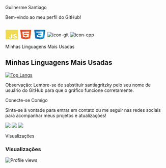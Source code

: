 Guilherme Santiago 

Bem-vindo ao meu perfil do GitHub! 


<div style="display: inline_block"><br>
  <img align="center" alt="icon-Js" height="30" width="40" src="https://raw.githubusercontent.com/devicons/devicon/master/icons/javascript/javascript-plain.svg">
  <img align="center" alt="icon-HTML" height="30" width="40" src="https://raw.githubusercontent.com/devicons/devicon/master/icons/html5/html5-original.svg">
  <img align="center" alt="icon-CSS" height="30" width="40" src="https://raw.githubusercontent.com/devicons/devicon/master/icons/css3/css3-original.svg">
  <img align="center" alt="icon-git" height="30" width="40"  src="https://cdn.jsdelivr.net/gh/devicons/devicon/icons/git/git-original.svg" />
  <img align="center" alt="icon-cpp" height="30" width="40" src="https://cdn.jsdelivr.net/gh/devicons/devicon/icons/cplusplus/cplusplus-original.svg" />
</div>

Minhas Linguagens Mais Usadas


## Minhas Linguagens Mais Usadas

[![Top Langs](https://github-readme-stats.vercel.app/api/top-langs/?username=santiagritzky&layout=compact&theme=dracula)](https://github.com/anuraghazra/github-readme-stats)








Observação: Lembre-se de substituir santiagritzky pelo seu nome de usuário do GitHub para que o gráfico funcione corretamente.

Conecte-se Comigo

Sinta-se à vontade para entrar em contato ou me seguir nas redes sociais para acompanhar meus projetos e atualizações!

<div> 
  <a href="https://instagram.com/santiagritzky_" target="_blank"> <img src="https://img.shields.io/badge/-Instagram-%23E4405F?style=for-the-badge&logo=instagram&logoColor=white" target="_blank"></a>
 <a href = "mailto:guilherme.santiago886@gmail.com"><img src="https://img.shields.io/badge/-Gmail-%23333?style=for-the-badge&logo=gmail&logoColor=white" target="_blank"></a>
  <a href="https://www.linkedin.com/in/guilherme-santiago-580b10239/" target="_blank"><img src="https://img.shields.io/badge/-LinkedIn-%230077B5?style=for-the-badge&logo=linkedin&logoColor=white" target="_blank"></a> 
</div> 

Visualizações

### Visualizações

![Profile views](https://komarev.com/ghpvc/?username=santiagritzky&color=blue)





